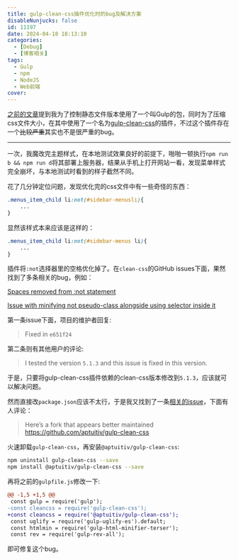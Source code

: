 ```yaml
---
title: gulp-clean-css插件优化时的bug及解决方案
disableNunjucks: false
id: 11197
date: 2024-04-18 18:13:10
categories:
  - [Debug]
  - [博客相关]
tags:
  - Gulp
  - npm
  - NodeJS
  - Web前端
cover:
---
```


[之前的文章](/blog/11084/)提到我为了控制静态文件版本使用了一个叫Gulp的包，同时为了压缩css文件大小，在其中使用了一个名为[gulp-clean-css](https://github.com/scniro/gulp-clean-css)的插件，不过这个插件存在一个~~比较严重~~其实也不是很严重的bug。

---

一次，我魔改完主题样式，在本地测试效果良好的前提下，啪啪一顿执行`npm run b && npm run d`将其部署上服务器，结果从手机上打开网站一看，发现菜单样式完全崩坏，与本地测试时看到的样子截然不同。

花了几分钟定位问题，发现优化完的css文件中有一些奇怪的东西：

```css
.menus_item_child li:not(#sidebar-menusli){
    ...
}
```

显然该样式本来应该是这样的：

```css
.menus_item_child li:not(#sidebar-menus li){
    ...
}
```

插件将`:not`选择器里的空格优化掉了。在`clean-css`的GitHub issues下面，果然找到了多条相关的bug，例如：

[Spaces removed from :not statement](https://github.com/clean-css/clean-css/issues/996)

[Issue with minifying not pseudo-class alongside using selector inside it](https://github.com/clean-css/clean-css/issues/1175)

第一条issue下面，项目的维护者回复:

> Fixed in `e651f24`

第二条则有其他用户的评论:

> I tested the version `5.1.3` and this issue is fixed in this version.

于是，只要将gulp-clean-css插件依赖的clean-css版本修改到`5.1.3`，应该就可以解决问题。

然而直接改`package.json`应该不太行，于是我又找到了一条[相关的issue](https://github.com/scniro/gulp-clean-css/issues/91)，下面有人评论：

> Here’s a fork that appears better maintained https://github.com/aptuitiv/gulp-clean-css

火速卸载`gulp-clean-css`，再安装`@aptuitiv/gulp-clean-css`:

```bash
npm uninstall gulp-clean-css --save
npm install @aptuitiv/gulp-clean-css --save
```

再将之前的`gulpfile.js`修改一下:

```diff
@@ -1,5 +1,5 @@
 const gulp = require('gulp');
-const cleancss = require('gulp-clean-css');
+const cleancss = require('@aptuitiv/gulp-clean-css');
 const uglify = require('gulp-uglify-es').default;
 const htmlmin = require('gulp-html-minifier-terser');
 const rev = require('gulp-rev-all');
```

即可修复这个bug。